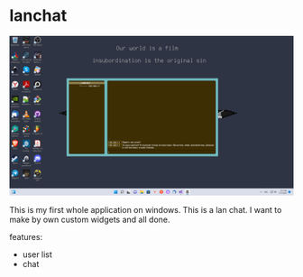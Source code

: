 # lanchat
![screenshot](assets/Screenshot_0.png)

This is my first whole application on windows. This is a lan chat. I want to make by own custom widgets and all done.

features:
* user list
* chat

